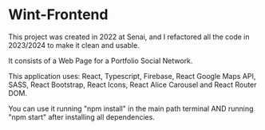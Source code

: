 # Wint-Frontend
This project was created in 2022 at Senai, and I refactored all the code in 2023/2024 to make it clean and usable.

It consists of a Web Page for a Portfolio Social Network.

This application uses: React, Typescript, Firebase, React Google Maps API, SASS, React Bootstrap, React Icons, React Alice Carousel and React Router DOM.

You can use it running "npm install" in the main path terminal AND running "npm start" after installing all dependencies.
